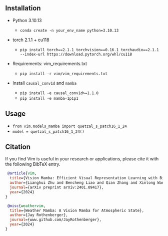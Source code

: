 ## Installation

- Python 3.10.13

  - `conda create -n your_env_name python=3.10.13`

- torch 2.1.1 + cu118
  - `pip install torch==2.1.1 torchvision==0.16.1 torchaudio==2.1.1 --index-url https://download.pytorch.org/whl/cu118`

- Requirements: vim_requirements.txt
  - `pip install -r vim/vim_requirements.txt`

- Install ``causal_conv1d`` and ``mamba``
  - `pip install -e causal_conv1d>=1.1.0`
  - `pip install -e mamba-1p1p1`

## Usage

- `from vim.models_mamba import quetzal_s_patch16_1_24`
- `model = quetzal_s_patch16_1_24()`

## Citation
If you find Vim is useful in your research or applications, please cite it with the following BibTeX entry.

```bibtex
 @article{vim,
  title={Vision Mamba: Efficient Visual Representation Learning with Bidirectional State Space Model},
  author={Lianghui Zhu and Bencheng Liao and Qian Zhang and Xinlong Wang and Wenyu Liu and Xinggang Wang},
  journal={arXiv preprint arXiv:2401.09417},
  year={2024}
}
```

```bibtex
 @misc{weathervim,
  title={Weather Mamba: A Vision Mamba for Atmospheric State},
  author={Jay Rothenberger},
  journal={www.github.com/JayRothenberger},
  year={2024}
}
```
